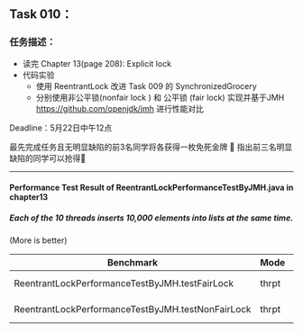 ## **Task 010：**

### 任务描述：

- 读完 Chapter 13(page 208): Explicit lock
- 代码实验
  - 使用 ReentrantLock 改进 Task 009 的 SynchronizedGrocery
  - 分别使用非公平锁(nonfair lock ) 和 公平锁 (fair lock) 实现并基于JMH https://github.com/openjdk/jmh 进行性能对比

Deadline：5月22日中午12点

最先完成任务且无明显缺陷的前3名同学将各获得一枚免死金牌 🏅️
指出前三名明显缺陷的同学可以抢得🏅️

------

#### Performance Test Result of ReentrantLockPerformanceTestByJMH.java in chapter13

##### Each of the 10 threads inserts 10,000 elements into lists at the same time.
(More is better)

| Benchmark                                                     | Mode  | Cnt  | Score  | Error    | Units |
|---------------------------------------------------------------| ----- | ---- |--------|----------| ----- |
| ReentrantLockPerformanceTestByJMH.testFairLock                | thrpt | 25   | 0.242  | ± 0.030  | ops/s |
| ReentrantLockPerformanceTestByJMH.testNonFairLock             | thrpt | 25   | 0.431  | ± 0.054  | ops/s |